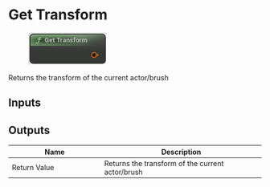 # Get Transform

<div align="left" data-full-width="false">

<figure><img src="../../../api/Actor/Get_Transform.png" alt=""><figcaption></figcaption></figure>

</div>

Returns the transform of the current actor/brush

## Inputs

## Outputs

<table><thead><tr><th width="170">Name</th><th>Description</th></tr></thead><tbody><tr><td>Return Value</td><td>Returns the transform of the current actor/brush</td></tr></tbody></table>
